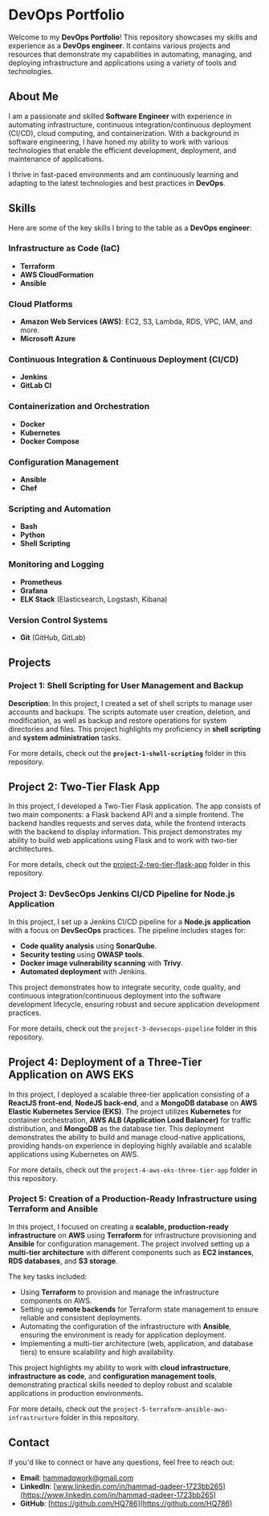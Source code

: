 # **DevOps Portfolio**

Welcome to my **DevOps Portfolio**! This repository showcases my skills and experience as a **DevOps engineer**. It contains various projects and resources that demonstrate my capabilities in automating, managing, and deploying infrastructure and applications using a variety of tools and technologies.

## **About Me**

I am a passionate and skilled **Software Engineer** with experience in automating infrastructure, continuous integration/continuous deployment (CI/CD), cloud computing, and containerization. With a background in software engineering, I have honed my ability to work with various technologies that enable the efficient development, deployment, and maintenance of applications.

I thrive in fast-paced environments and am continuously learning and adapting to the latest technologies and best practices in **DevOps**.

## **Skills**

Here are some of the key skills I bring to the table as a **DevOps engineer**:

### **Infrastructure as Code (IaC)**
- **Terraform**
- **AWS CloudFormation**
- **Ansible**

### **Cloud Platforms**
- **Amazon Web Services (AWS)**: EC2, S3, Lambda, RDS, VPC, IAM, and more.
- **Microsoft Azure**

### **Continuous Integration & Continuous Deployment (CI/CD)**
- **Jenkins**
- **GitLab CI**

### **Containerization and Orchestration**
- **Docker**
- **Kubernetes**
- **Docker Compose**

### **Configuration Management**
- **Ansible**
- **Chef**

### **Scripting and Automation**
- **Bash**
- **Python**
- **Shell Scripting**

### **Monitoring and Logging**
- **Prometheus**
- **Grafana**
- **ELK Stack** (Elasticsearch, Logstash, Kibana)

### **Version Control Systems**
- **Git** (GitHub, GitLab)

## **Projects**

### **Project 1: Shell Scripting for User Management and Backup**

**Description**: In this project, I created a set of shell scripts to manage user accounts and backups. The scripts automate user creation, deletion, and modification, as well as backup and restore operations for system directories and files. This project highlights my proficiency in **shell scripting** and **system administration** tasks.

For more details, check out the **`project-1-shell-scripting`** folder in this repository.

## Project 2: Two-Tier Flask App

In this project, I developed a Two-Tier Flask application. The app consists of two main components: a Flask backend API and a simple frontend. The backend handles requests and serves data, while the frontend interacts with the backend to display information. This project demonstrates my ability to build web applications using Flask and to work with two-tier architectures.

For more details, check out the [project-2-two-tier-flask-app](./project-2-two-tier-flask-app) folder in this repository.

### Project 3: DevSecOps Jenkins CI/CD Pipeline for Node.js Application

In this project, I set up a Jenkins CI/CD pipeline for a **Node.js application** with a focus on **DevSecOps** practices. The pipeline includes stages for:
- **Code quality analysis** using **SonarQube**.
- **Security testing** using **OWASP tools**.
- **Docker image vulnerability scanning** with **Trivy**.
- **Automated deployment** with Jenkins.

This project demonstrates how to integrate security, code quality, and continuous integration/continuous deployment into the software development lifecycle, ensuring robust and secure application development practices.

For more details, check out the `project-3-devsecops-pipeline` folder in this repository.

## Project 4: Deployment of a Three-Tier Application on AWS EKS

In this project, I deployed a scalable three-tier application consisting of a **ReactJS front-end**, **NodeJS back-end**, and a **MongoDB database** on **AWS Elastic Kubernetes Service (EKS)**. The project utilizes **Kubernetes** for container orchestration, **AWS ALB (Application Load Balancer)** for traffic distribution, and **MongoDB** as the database tier. This deployment demonstrates the ability to build and manage cloud-native applications, providing hands-on experience in deploying highly available and scalable applications using Kubernetes on AWS.

For more details, check out the `project-4-aws-eks-three-tier-app` folder in this repository.

### Project 5: Creation of a Production-Ready Infrastructure using Terraform and Ansible

In this project, I focused on creating a **scalable, production-ready infrastructure** on **AWS** using **Terraform** for infrastructure provisioning and **Ansible** for configuration management. The project involved setting up a **multi-tier architecture** with different components such as **EC2 instances**, **RDS databases**, and **S3 storage**. 

The key tasks included:
- Using **Terraform** to provision and manage the infrastructure components on AWS.
- Setting up **remote backends** for Terraform state management to ensure reliable and consistent deployments.
- Automating the configuration of the infrastructure with **Ansible**, ensuring the environment is ready for application deployment.
- Implementing a multi-tier architecture (web, application, and database tiers) to ensure scalability and high availability.

This project highlights my ability to work with **cloud infrastructure**, **infrastructure as code**, and **configuration management tools**, demonstrating practical skills needed to deploy robust and scalable applications in production environments.

For more details, check out the `project-5-terraform-ansible-aws-infrastructure` folder in this repository.

## **Contact**

If you'd like to connect or have any questions, feel free to reach out:

- **Email**: [hammadqwork@gmail.com](mailto:hammadqwork@gmail.com)
- **LinkedIn**: [www.linkedin.com/in/hammad-qadeer-1723bb265](https://www.linkedin.com/in/hammad-qadeer-1723bb265)
- **GitHub**: [https://github.com/HQ786](https://github.com/HQ786)
